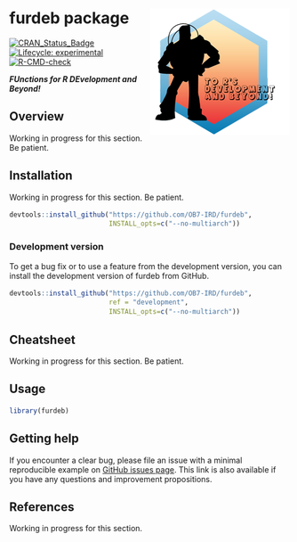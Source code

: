 
<!-- README.md is generated from README.Rmd. Please edit that file -->

# furdeb package <a href='https://ob7-ird.github.io/furdeb'><img src='man/figures/logo.png' align="right" /></a>

<!-- badges: start -->

[![CRAN_Status_Badge](https://www.r-pkg.org/badges/version/furdeb)](https://cran.r-project.org/package=furdeb)
[![Lifecycle:
experimental](https://img.shields.io/badge/lifecycle-experimental-orange.svg)](https://www.tidyverse.org/lifecycle/#experimental)
[![R-CMD-check](https://github.com/OB7-IRD/furdeb/workflows/R-CMD-check/badge.svg)](https://github.com/OB7-IRD/furdeb/actions)
<!-- badges: end -->

***FUnctions for R DEvelopment and Beyond!***

## Overview

Working in progress for this section. Be patient.

## Installation

Working in progress for this section. Be patient.

``` r
devtools::install_github("https://github.com/OB7-IRD/furdeb",
                         INSTALL_opts=c("--no-multiarch"))
```

### Development version

To get a bug fix or to use a feature from the development version, you
can install the development version of furdeb from GitHub.

``` r
devtools::install_github("https://github.com/OB7-IRD/furdeb",
                         ref = "development",
                         INSTALL_opts=c("--no-multiarch"))
```

## Cheatsheet

Working in progress for this section. Be patient.

## Usage

``` r
library(furdeb)
```

## Getting help

If you encounter a clear bug, please file an issue with a minimal
reproducible example on [GitHub issues
page](https://github.com/OB7-IRD/furdeb/issues). This link is also
available if you have any questions and improvement propositions.

## References

Working in progress for this section.
